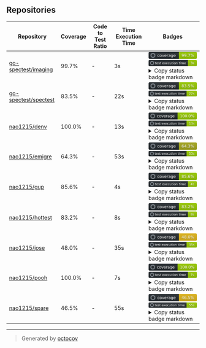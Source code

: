 ## Repositories

| Repository | Coverage | Code to Test Ratio | Time Execution Time | Badges |
| --- | --- | --- | --- | --- |
| [go-spectest/imaging](https://github.com/go-spectest/imaging) | 99.7% | - | 3s | ![go-spectest/imaging](https://raw.githubusercontent.com/nao1215/octocovs-central-repo/main/badges/go-spectest/imaging/coverage.svg) ![go-spectest/imaging](https://raw.githubusercontent.com/nao1215/octocovs-central-repo/main/badges/go-spectest/imaging/time.svg) <details><summary>Copy status badge markdown</summary>```![Coverage](https://raw.githubusercontent.com/nao1215/octocovs-central-repo/main/badges/go-spectest/imaging/coverage.svg)```<br>```![Test Execution Time](https://raw.githubusercontent.com/nao1215/octocovs-central-repo/main/badges/go-spectest/imaging/time.svg)```</details> |
| [go-spectest/spectest](https://github.com/go-spectest/spectest) | 83.5% | - | 22s | ![go-spectest/spectest](https://raw.githubusercontent.com/nao1215/octocovs-central-repo/main/badges/go-spectest/spectest/coverage.svg) ![go-spectest/spectest](https://raw.githubusercontent.com/nao1215/octocovs-central-repo/main/badges/go-spectest/spectest/time.svg) <details><summary>Copy status badge markdown</summary>```![Coverage](https://raw.githubusercontent.com/nao1215/octocovs-central-repo/main/badges/go-spectest/spectest/coverage.svg)```<br>```![Test Execution Time](https://raw.githubusercontent.com/nao1215/octocovs-central-repo/main/badges/go-spectest/spectest/time.svg)```</details> |
| [nao1215/denv](https://github.com/nao1215/denv) | 100.0% | - | 13s | ![nao1215/denv](https://raw.githubusercontent.com/nao1215/octocovs-central-repo/main/badges/nao1215/denv/coverage.svg) ![nao1215/denv](https://raw.githubusercontent.com/nao1215/octocovs-central-repo/main/badges/nao1215/denv/time.svg) <details><summary>Copy status badge markdown</summary>```![Coverage](https://raw.githubusercontent.com/nao1215/octocovs-central-repo/main/badges/nao1215/denv/coverage.svg)```<br>```![Test Execution Time](https://raw.githubusercontent.com/nao1215/octocovs-central-repo/main/badges/nao1215/denv/time.svg)```</details> |
| [nao1215/emigre](https://github.com/nao1215/emigre) | 64.3% | - | 53s | ![nao1215/emigre](https://raw.githubusercontent.com/nao1215/octocovs-central-repo/main/badges/nao1215/emigre/coverage.svg) ![nao1215/emigre](https://raw.githubusercontent.com/nao1215/octocovs-central-repo/main/badges/nao1215/emigre/time.svg) <details><summary>Copy status badge markdown</summary>```![Coverage](https://raw.githubusercontent.com/nao1215/octocovs-central-repo/main/badges/nao1215/emigre/coverage.svg)```<br>```![Test Execution Time](https://raw.githubusercontent.com/nao1215/octocovs-central-repo/main/badges/nao1215/emigre/time.svg)```</details> |
| [nao1215/gup](https://github.com/nao1215/gup) | 85.6% | - | 4s | ![nao1215/gup](https://raw.githubusercontent.com/nao1215/octocovs-central-repo/main/badges/nao1215/gup/coverage.svg) ![nao1215/gup](https://raw.githubusercontent.com/nao1215/octocovs-central-repo/main/badges/nao1215/gup/time.svg) <details><summary>Copy status badge markdown</summary>```![Coverage](https://raw.githubusercontent.com/nao1215/octocovs-central-repo/main/badges/nao1215/gup/coverage.svg)```<br>```![Test Execution Time](https://raw.githubusercontent.com/nao1215/octocovs-central-repo/main/badges/nao1215/gup/time.svg)```</details> |
| [nao1215/hottest](https://github.com/nao1215/hottest) | 83.2% | - | 8s | ![nao1215/hottest](https://raw.githubusercontent.com/nao1215/octocovs-central-repo/main/badges/nao1215/hottest/coverage.svg) ![nao1215/hottest](https://raw.githubusercontent.com/nao1215/octocovs-central-repo/main/badges/nao1215/hottest/time.svg) <details><summary>Copy status badge markdown</summary>```![Coverage](https://raw.githubusercontent.com/nao1215/octocovs-central-repo/main/badges/nao1215/hottest/coverage.svg)```<br>```![Test Execution Time](https://raw.githubusercontent.com/nao1215/octocovs-central-repo/main/badges/nao1215/hottest/time.svg)```</details> |
| [nao1215/jose](https://github.com/nao1215/jose) | 48.0% | - | 35s | ![nao1215/jose](https://raw.githubusercontent.com/nao1215/octocovs-central-repo/main/badges/nao1215/jose/coverage.svg) ![nao1215/jose](https://raw.githubusercontent.com/nao1215/octocovs-central-repo/main/badges/nao1215/jose/time.svg) <details><summary>Copy status badge markdown</summary>```![Coverage](https://raw.githubusercontent.com/nao1215/octocovs-central-repo/main/badges/nao1215/jose/coverage.svg)```<br>```![Test Execution Time](https://raw.githubusercontent.com/nao1215/octocovs-central-repo/main/badges/nao1215/jose/time.svg)```</details> |
| [nao1215/pooh](https://github.com/nao1215/pooh) | 100.0% | - | 7s | ![nao1215/pooh](https://raw.githubusercontent.com/nao1215/octocovs-central-repo/main/badges/nao1215/pooh/coverage.svg) ![nao1215/pooh](https://raw.githubusercontent.com/nao1215/octocovs-central-repo/main/badges/nao1215/pooh/time.svg) <details><summary>Copy status badge markdown</summary>```![Coverage](https://raw.githubusercontent.com/nao1215/octocovs-central-repo/main/badges/nao1215/pooh/coverage.svg)```<br>```![Test Execution Time](https://raw.githubusercontent.com/nao1215/octocovs-central-repo/main/badges/nao1215/pooh/time.svg)```</details> |
| [nao1215/spare](https://github.com/nao1215/spare) | 46.5% | - | 55s | ![nao1215/spare](https://raw.githubusercontent.com/nao1215/octocovs-central-repo/main/badges/nao1215/spare/coverage.svg) ![nao1215/spare](https://raw.githubusercontent.com/nao1215/octocovs-central-repo/main/badges/nao1215/spare/time.svg) <details><summary>Copy status badge markdown</summary>```![Coverage](https://raw.githubusercontent.com/nao1215/octocovs-central-repo/main/badges/nao1215/spare/coverage.svg)```<br>```![Test Execution Time](https://raw.githubusercontent.com/nao1215/octocovs-central-repo/main/badges/nao1215/spare/time.svg)```</details> |

---

> Generated by [octocov](https://github.com/k1LoW/octocov)

